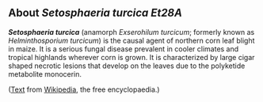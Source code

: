 About *Setosphaeria turcica Et28A* 
----------------------------------



***Setosphaeria turcica*** (anamorph *Exserohilum turcicum*; formerly
known as *Helminthosporium turcicum*) is the causal agent of northern
corn leaf blight in maize. It is a serious fungal disease prevalent in
cooler climates and tropical highlands wherever corn is grown. It is
characterized by large cigar shaped necrotic lesions that develop on the
leaves due to the polyketide metabolite monocerin.

([Text](http://en.wikipedia.org/wiki/Setosphaeria_turcica) from
[Wikipedia](http://en.wikipedia.org/), the free encyclopaedia.)
